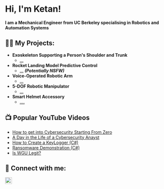 <h1>Hi, I'm Ketan! </h1>
<b> I am a Mechanical Engineer from UC Berkeley specialising in Robotics and Automation Systems </b>
<h2>👨‍💻 My Projects:</h2>

- <b>Exoskeleton Supporting a Person's Shoulder and Trunk</b>
  - [...](https://github.com/gfe)
- <b>Rocket Landing Model Predictive Control</b>
  - [...](https://github.com/ergw) <b><i>(Potentially NSFW)</b></i>
- <b>Voice-Operated Robotic Arm</b>
  - [...](https://github.com/jmb)
- <b>5-DOF Robotic Manipulator</b>
  - [...](https://github.com/jgtf)
- <b>Smart Helmet Accessory</b>
  - [....](https://github.com/gefd)

<h2>📺 Popular YouTube Videos</h2>

- [How to get into Cybersecurity Starting From Zero](https://www.youtube.com/watch?v=a83ASGn_V_s)
- [A Day in the Life of a Cybersecurity Anayst](https://www.youtube.com/watch?v=uHy3oM7NnoU)
- [How to Create a KeyLogger (C#)](https://www.youtube.com/watch?v=N-L9hklSlNk)
- [Ransomware Demonstration (C#)](https://www.youtube.com/watch?v=OfvdQeh79s0)
- [Is WGU Legit?](https://www.youtube.com/watch?v=E2MwRWxDBkA)

<h2> 🤳 Connect with me:</h2>

[<img align="left" alt="JoshMadakor | LinkedIn" width="22px" src="https://cdn.jsdelivr.net/npm/simple-icons@v3/icons/linkedin.svg" />][linkedin]

[linkedin]: [https://linkedin.com/in/joshmadakor](https://www.linkedin.com/in/ketannehete/)

